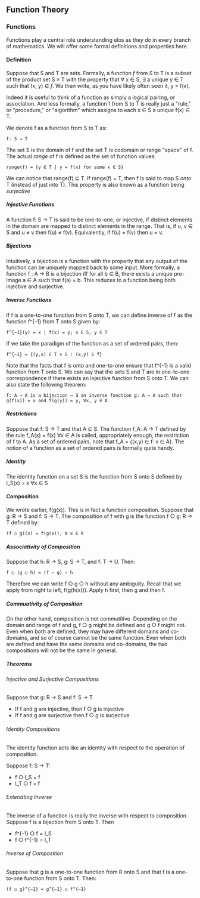 ## Function Theory

### Functions

Functions play a central role understanding elos as they do in every branch of mathematics. We will offer some formal definitions and properties here.

#### Definition

Suppose that S and T are sets. Formally, a function *f* from S to T is a subset of the product set S × T with the property that ∀ x ∈ S, ∃ a unique y ∈ T such that (x, y) ∈ *f*. We then write, as you have likely often seen it, y = f(x).

Indeed it is useful to think of a function as simply a logical pairing, or association. And less formally, a function f from S to T is really just a "rule," or "procedure," or "algorithm" which assigns to each x ∈ S a unique f(x) ∈  T.

We denote f as a function from S to T as:

    f: S → T

The set S is the domain of f and the set T is codomain or range "space" of f. The actual _range_ of f is defined as the set of function values:

    range(f) = {y ∈ T | y = f(x) for some x ∈ S}

We can notice that range(f) ⊆ T. If range(f) = T, then f is said to map S *onto* T (instead of just into T). This property is also known as a function being *surjective*

##### Injective Functions

A function f: S → T is said to be one-to-one, or injective, if distinct elements in the domain are mapped to distinct elements in the range. That is, if u, v ∈ S and u ≠ v then f(u) ≠ f(v). Equivalently, if f(u) = f(v) then u = v.

##### Bijections

Intuitively, a bijection is a function with the property that any output of the function can be uniquely mapped back to some input. More formally, a function f : A → B is a bijection iff for all b ∈ B, there exists a unique pre-image a ∈ A such that f(a) = b. This reduces to a function being both injective and surjective.

##### Inverse Functions

If f is a one-to-one function from S onto T, we can define inverse of f as the function f^{-1} from T onto S given by:

    f^{−1}(y) = x | f(x) = y; x ∈ S, y ∈ T

If we take the paradigm of the function as a set of ordered pairs, then:

    f^{−1} = {(y,x) ∈ T × S : (x,y) ∈ f}

Note that the facts that f is onto and one-to-one ensure that f^{-1} is a valid function from T onto S. We can say that the sets S and T are in one-to-one correspondence if there exists an injective function from S onto T.  We can also state the following theorem:

    f: A → A is a bijection ⇔ ∃ an inverse function g: A → A such that
    g(f(x)) = x and f(g(y)) = y, ∀x, y ∈ A

##### Restrictions

Suppose that f: S → T and that A ⊆ S. The function f_A: A → T defined by the rule f_A(x) = f(x) ∀x ∈ A is called, appropriately enough, the restriction of f to A. As a set of ordered pairs, note that f_A = {(x,y) ∈ f: x ∈ A}. The notion of a function as a set of ordered pairs is formally quite handy.

##### Identity

The identity function on a set S is the function from S onto S defined by I_S(x) = x ∀x ∈ S

#### Composition

We wrote earlier, f(g(x)). This is in fact a function composition. Suppose that g: R → S and f: S → T. The composition of f with g is the function f ○ g: R → T defined by:

    (f ○ g)(x) = f(g(x)), ∀ x ∈ R

##### Associativity of Composition

Suppose that h: R → S, g: S → T, and f: T → U. Then:

    f ○ (g ○ h) = (f ∘ g) ∘ h

Therefore we can write f ○ g ○ h without any ambiguity. Recall that we apply from right to left, f(g(h(x))). Apply h first, then g and then f.

##### Commuativity of Composition

On the other hand, composition is not commutitive. Depending on the domain and range of f and g, f ○ g might be defined and g ○ f might not. Even when both are defined, they may have different domains and co-domains, and so of course cannot be the same function. Even when both are defined and have the same domains and co-domains, the two compositions will not be the same in general.

##### Theorems

###### Injective and Surjective Compositions

Suppose that g: R → S and f: S → T.

 * If f and g are injective, then f ○ g is injective
 * If f and g are surjective then f ○ g is surjective

###### Identity Compositions

The identity function acts like an identity with respect to the operation of composition.

Suppose f: S → T:

 * f ○ I_S = f
 * I_T ○ f = f

###### Extendting Inverse

The inverse of a function is really the inverse with respect to composition. Suppose f is a bijection from S onto T. Then

 * f^{-1} ○ f = I_S
 * f ○ f^{-1} = I_T

###### Inverse of Composition

Suppose that g is a one-to-one function from R onto S and that f is a one-to-one function from S onto T. Then:

    (f ○ g)^{−1} = g^{−1} ○ f^{−1}





























